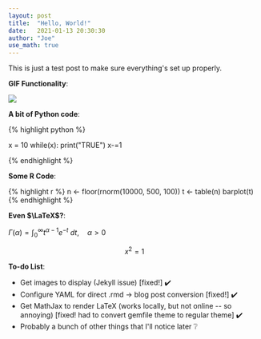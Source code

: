 ```yaml
---
layout: post
title:  "Hello, World!"
date:   2021-01-13 20:30:30
author: "Joe"
use_math: true
---
```


This is just a test post to make sure everything's set up properly.

**GIF Functionality**:

![](https://media.giphy.com/media/bAplZhiLAsNnG/source.gif)

**A bit of Python code**:

{% highlight python %}

x = 10
while(x):
    print("TRUE")
    x-=1

{% endhighlight %}

**Some R Code**:

{% highlight r %}
n <- floor(rnorm(10000, 500, 100))
t <- table(n)
barplot(t)
{% endhighlight %}

**Even $\LaTeX$?**:

$\Gamma(\alpha) = \int_0^\infty t^{\alpha-1}e^{-t} \ dt, \quad \alpha > 0$

$$x^2=1$$

**To-do List**:

- Get images to display (Jekyll issue) [fixed!] ✔️
- Configure YAML for direct .rmd -> blog post conversion [fixed!] ✔️
- Get MathJax to render LaTeX (works locally, but not online -- so annoying)
  [fixed! had to convert gemfile theme to regular theme] ✔️
- Probably a bunch of other things that I'll notice later ❔
